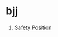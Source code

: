 # bjj

1. [Safety Position](#https://github.com/gbjewjitsu/bjj/blob/main/Bigger%20Stronger%20Series%202/notes.md#safety-position-in-closed-guard)
